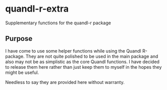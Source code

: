 # quandl-r-extra
Supplementary functions for the quandl-r package

## Purpose

I have come to use some helper functions while using the Quandl R-package. They are not quite polished to be used in the main package and also may not be as simplistic as the core Quandl functions. I have decided to release them here rather than just keep them to myself in the hopes they might be useful.

Needless to say they are provided here without warranty. 
